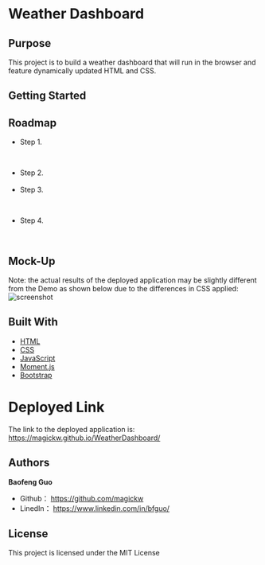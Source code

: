 # Weather Dashboard

## Purpose
This project is to build a weather dashboard that will run in the browser and feature dynamically updated HTML and CSS.

## Getting Started


## Roadmap
* Step 1. <br>
 <br>

* Step 2. <br>
  <br>
* Step 3.  <br>
 <br>

* Step 4. <br>
 <br>


## Mock-Up

Note: the actual results of the deployed application may be slightly different from the Demo as shown below due to the differences in CSS applied: <br>
<img src="" alt="screenshot" />

## Built With

* [HTML](https://developer.mozilla.org/en-US/docs/Web/HTML)
* [CSS](https://developer.mozilla.org/en-US/docs/Web/CSS)
* [JavaScript](https://developer.mozilla.org/en-US/docs/Web/javascript)
* [Moment.js](https://momentjs.com/docs/)
* [Bootstrap](https://getbootstrap.com/)


# Deployed Link

The link to the deployed application is: https://magickw.github.io/WeatherDashboard/


## Authors

**Baofeng Guo**

- Github： https://github.com/magickw
- LinedIn： https://www.linkedin.com/in/bfguo/


## License
This project is licensed under the MIT License


